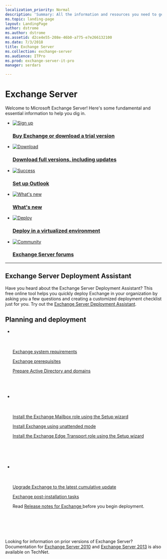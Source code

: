 ```yaml
---
localization_priority: Normal
description: 'Summary: All the information and resources you need to get started with Exchange Server 2016 or Exchange Server 2019.'
ms.topic: landing-page
layout: LandingPage
author: dstrome
ms.author: dstrome
ms.assetid: d2ce4e55-208e-46b0-a775-e7e266132100
ms.date: 7/3/2018
title: Exchange Server
ms.collection: exchange-server
ms.audience: ITPro
ms.prod: exchange-server-it-pro
manager: serdars

---
```


# Exchange Server

Welcome to Microsoft Exchange Server! Here's some fundamental and essential information to help you dig in.

<ul class="panelContent cardsFTitle">
    <li>
        <a href="https://go.microsoft.com/fwlink/p/?linkId=836306">
        <div class="cardSize">
            <div class="cardPadding">
                <div class="card">
                    <div class="cardImageOuter">
                        <div class="cardImage">
                            <img src="https://docs.microsoft.com/en-us/office/media/icons/sign-up-blue.svg" alt="Sign up" />
                        </div>
                    </div>
                    <div class="cardText">
                        <h3>Buy Exchange or download a trial version</h3>
                    </div>
                </div>
            </div>
        </div>
        </a>
    </li>
    <li>
        <a href="/Exchange/new-features/updates">
        <div class="cardSize">
            <div class="cardPadding">
                <div class="card">
                    <div class="cardImageOuter">
                        <div class="cardImage">
                            <img src="https://docs.microsoft.com/en-us/office/media/icons/download-blue.svg" alt="Download" />
                        </div>
                    </div>
                    <div class="cardText">
                        <h3>Download full versions, including updates</h3>
                    </div>
                </div>
            </div>
        </div>
        </a>
    </li>
    <li>
        <a href="https://go.microsoft.com/fwlink/p/?linkId=836274">
        <div class="cardSize">
            <div class="cardPadding">
                <div class="card">
                    <div class="cardImageOuter">
                        <div class="cardImage">
                            <img src="https://docs.microsoft.com/en-us/office/media/icons/success.svg" alt="Success" />
                        </div>
                    </div>
                    <div class="cardText">
                        <h3>Set up Outlook</h3>
                    </div>
                </div>
            </div>
        </div>
        </a>
    </li>
    <li>
        <a href="/Exchange/new-features/new-features">
        <div class="cardSize">
            <div class="cardPadding">
                <div class="card">
                    <div class="cardImageOuter">
                        <div class="cardImage">
                            <img src="https://docs.microsoft.com/en-us/office/media/icons/whats-new-megaphone-blue.svg" alt="What's new" />
                        </div>
                    </div>
                    <div class="cardText">
                        <h3>What's new</h3>
                    </div>
                </div>
            </div>
        </div>
        </a>
    </li>
    <li>
        <a href="/Exchange/plan-and-deploy/virtualization">
        <div class="cardSize">
            <div class="cardPadding">
                <div class="card">
                    <div class="cardImageOuter">
                        <div class="cardImage">
                            <img src="https://docs.microsoft.com/en-us/office/media/icons/deploy-blue.svg" alt="Deploy" />
                        </div>
                    </div>
                    <div class="cardText">
                        <h3>Deploy in a virtualized environment</h3>
                    </div>
                </div>
            </div>
        </div>
        </a>
    </li>
    <li>
        <a href="https://go.microsoft.com/fwlink/p/?linkId=60612">
        <div class="cardSize">
            <div class="cardPadding">
                <div class="card">
                    <div class="cardImageOuter">
                        <div class="cardImage">
                            <img src="https://docs.microsoft.com/en-us/office/media/icons/globe-internet.svg" alt="Community" />
                        </div>
                    </div>
                    <div class="cardText">
                        <h3>Exchange Server forums</h3>
                    </div>
                </div>
            </div>
        </div>
        </a>
    </li>
</ul>

---
<h2>Exchange Server Deployment Assistant</h2>
<p>Have you heard about the Exchange Server Deployment Assistant? This free online tool helps you quickly deploy Exchange in your organization by asking you a few questions and creating a customized deployment checklist just for you. Try out the <a href="https://go.microsoft.com/fwlink/?linkid=626978">Exchange Server Deployment Assistant</a>.</p>

<h2>Planning and deployment</h2>
<ul class="panelContent cardsW">
    <li>
        <div class="cardSize">
            <div class="cardPadding">
                <div class="card">
                    <div class="cardText">
                        <p><a href="/Exchange/plan-and-deploy/system-requirements">Exchange system requirements</a>
                        <p><a href="/Exchange/plan-and-deploy/prerequisites">Exchange prerequisites</a>
                        <p><a href="/Exchange/plan-and-deploy/prepare-ad-and-domains">Prepare Active Directory and domains</a>
                    </div>
                </div>
            </div>
        </div>
    </li>
    <li>
        <div class="cardSize">
            <div class="cardPadding">
                <div class="card">
                    <div class="cardText">
                        <p><a href="/Exchange/plan-and-deploy/deploy-new-installations/install-mailbox-role">Install the Exchange Mailbox role using the Setup wizard</a>
                        <p><a href="/Exchange/plan-and-deploy/deploy-new-installations/unattended-installs">Install Exchange using unattended mode</a>
                        <p><a href="/Exchange/plan-and-deploy/deploy-new-installations/install-edge-transport-role">Install the Exchange Edge Transport role using the Setup wizard</a>
                    </div>
                </div>
            </div>
        </div>
    </li>
    <li>
        <div class="cardSize">
            <div class="cardPadding">
                <div class="card">
                    <div class="cardText">
                        <p><a href="/Exchange/plan-and-deploy/install-cumulative-updates">Upgrade Exchange to the latest cumulative update</a>
                        <p><a href="/Exchange/plan-and-deploy/post-installation-tasks/post-installation-tasks">Exchange post-installation tasks</a>
                        <p>Read <a href="/Exchange/release-notes">Release notes for Exchange </a> before you begin deployment.
                    </div>
                </div>
            </div>
        </div>
    </li>
</ul>


<p>Looking for information on prior versions of Exchange Server? Documentation for <a href="https://technet.microsoft.com/library/bb124558%28EXCHG.141%29.aspx">Exchange Server 2010</a> and <a href="https://technet.microsoft.com/library/bb124558%28v=exchg.150%29.aspx">Exchange Server 2013</a> is also available on TechNet.

